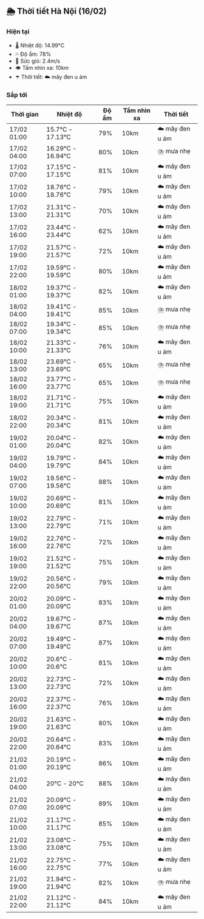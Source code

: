## 🌦️ Thời tiết Hà Nội (16/02)

### Hiện tại

- 🌡️ Nhiệt độ: 14.99℃
- 💦 Độ ẩm: 78%
- 💨 Sức gió: 2.4m/s
- 👁️ Tầm nhìn xa: 10km
- ☂️ Thời tiết: ☁️ mây đen u ám

### Sắp tới

| Thời gian | Nhiệt độ | Độ ẩm | Tầm nhìn xa | Thời tiết |
| --- | --- | --- | --- | --- |
| 17/02 01:00 | 15.7℃ - 17.13℃ | 79% | 10km | ☁️ mây đen u ám |
| 17/02 04:00 | 16.29℃ - 16.94℃ | 80% | 10km | ⛈️ mưa nhẹ |
| 17/02 07:00 | 17.15℃ - 17.15℃ | 81% | 10km | ☁️ mây đen u ám |
| 17/02 10:00 | 18.76℃ - 18.76℃ | 79% | 10km | ☁️ mây đen u ám |
| 17/02 13:00 | 21.31℃ - 21.31℃ | 70% | 10km | ☁️ mây đen u ám |
| 17/02 16:00 | 23.44℃ - 23.44℃ | 62% | 10km | ☁️ mây đen u ám |
| 17/02 19:00 | 21.57℃ - 21.57℃ | 72% | 10km | ☁️ mây đen u ám |
| 17/02 22:00 | 19.59℃ - 19.59℃ | 80% | 10km | ☁️ mây đen u ám |
| 18/02 01:00 | 19.37℃ - 19.37℃ | 82% | 10km | ☁️ mây đen u ám |
| 18/02 04:00 | 19.41℃ - 19.41℃ | 85% | 10km | ⛈️ mưa nhẹ |
| 18/02 07:00 | 19.34℃ - 19.34℃ | 85% | 10km | ⛈️ mưa nhẹ |
| 18/02 10:00 | 21.33℃ - 21.33℃ | 76% | 10km | ☁️ mây đen u ám |
| 18/02 13:00 | 23.69℃ - 23.69℃ | 65% | 10km | ⛈️ mưa nhẹ |
| 18/02 16:00 | 23.77℃ - 23.77℃ | 65% | 10km | ⛈️ mưa nhẹ |
| 18/02 19:00 | 21.71℃ - 21.71℃ | 75% | 10km | ☁️ mây đen u ám |
| 18/02 22:00 | 20.34℃ - 20.34℃ | 81% | 10km | ☁️ mây đen u ám |
| 19/02 01:00 | 20.04℃ - 20.04℃ | 82% | 10km | ☁️ mây đen u ám |
| 19/02 04:00 | 19.79℃ - 19.79℃ | 84% | 10km | ☁️ mây đen u ám |
| 19/02 07:00 | 19.56℃ - 19.56℃ | 88% | 10km | ☁️ mây đen u ám |
| 19/02 10:00 | 20.69℃ - 20.69℃ | 81% | 10km | ☁️ mây đen u ám |
| 19/02 13:00 | 22.79℃ - 22.79℃ | 71% | 10km | ☁️ mây đen u ám |
| 19/02 16:00 | 22.76℃ - 22.76℃ | 72% | 10km | ☁️ mây đen u ám |
| 19/02 19:00 | 21.52℃ - 21.52℃ | 75% | 10km | ☁️ mây đen u ám |
| 19/02 22:00 | 20.56℃ - 20.56℃ | 79% | 10km | ☁️ mây đen u ám |
| 20/02 01:00 | 20.09℃ - 20.09℃ | 83% | 10km | ☁️ mây đen u ám |
| 20/02 04:00 | 19.67℃ - 19.67℃ | 87% | 10km | ☁️ mây đen u ám |
| 20/02 07:00 | 19.49℃ - 19.49℃ | 87% | 10km | ☁️ mây đen u ám |
| 20/02 10:00 | 20.6℃ - 20.6℃ | 81% | 10km | ☁️ mây đen u ám |
| 20/02 13:00 | 22.73℃ - 22.73℃ | 72% | 10km | ☁️ mây đen u ám |
| 20/02 16:00 | 22.37℃ - 22.37℃ | 76% | 10km | ☁️ mây đen u ám |
| 20/02 19:00 | 21.63℃ - 21.63℃ | 80% | 10km | ☁️ mây đen u ám |
| 20/02 22:00 | 20.64℃ - 20.64℃ | 83% | 10km | ☁️ mây đen u ám |
| 21/02 01:00 | 20.19℃ - 20.19℃ | 86% | 10km | ☁️ mây đen u ám |
| 21/02 04:00 | 20℃ - 20℃ | 88% | 10km | ☁️ mây đen u ám |
| 21/02 07:00 | 20.09℃ - 20.09℃ | 89% | 10km | ☁️ mây đen u ám |
| 21/02 10:00 | 21.17℃ - 21.17℃ | 85% | 10km | ☁️ mây đen u ám |
| 21/02 13:00 | 23.08℃ - 23.08℃ | 75% | 10km | ☁️ mây đen u ám |
| 21/02 16:00 | 22.75℃ - 22.75℃ | 77% | 10km | ☁️ mây đen u ám |
| 21/02 19:00 | 21.94℃ - 21.94℃ | 82% | 10km | ⛈️ mưa nhẹ |
| 21/02 22:00 | 21.12℃ - 21.12℃ | 84% | 10km | ☁️ mây đen u ám |
